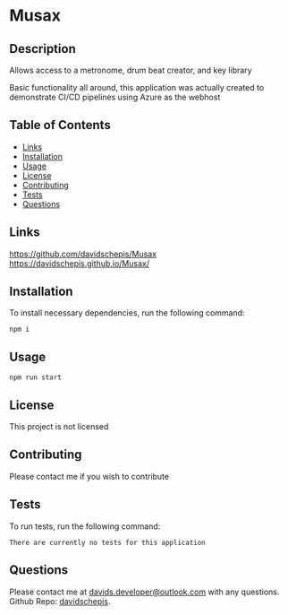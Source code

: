 # Musax

## Description
Allows access to a metronome, drum beat creator, and key library

Basic functionality all around, this application was actually created to demonstrate CI/CD pipelines using Azure as the webhost

## Table of Contents

- [Links](#links)
- [Installation](#installation)
- [Usage](#usage)
- [License](#license)
- [Contributing](#contributing)
- [Tests](#tests)
- [Questions](#questions)

 ## Links
https://github.com/davidschepis/Musax
https://davidschepis.github.io/Musax/


 ## Installation
To install necessary dependencies, run the following command:

```
npm i
```

 ## Usage
```
npm run start
```

 ## License
This project is not licensed

 ## Contributing
Please contact me if you wish to contribute

 ## Tests
To run tests, run the following command:

```
There are currently no tests for this application
```

 ## Questions
Please contact me at [davids.developer@outlook.com](mailto:davids.developer@outlook.com) with any questions.
Github Repo: [davidschepis](https://github.com/davidschepis).

